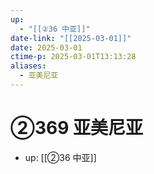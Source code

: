 ```yaml
---
up:
  - "[[②36 中亚]]"
date-link: "[[2025-03-01]]"
date: 2025-03-01
ctime-p: 2025-03-01T13:13:28
aliases:
  - 亚美尼亚
---
```


# ②369 亚美尼亚

- up: [[②36 中亚]]
